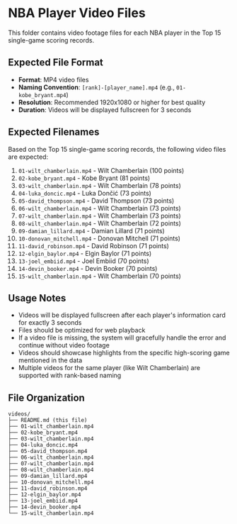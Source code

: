 # NBA Player Video Files

This folder contains video footage files for each NBA player in the Top 15 single-game scoring records.

## Expected File Format
- **Format**: MP4 video files
- **Naming Convention**: `[rank]-[player_name].mp4` (e.g., `01-kobe_bryant.mp4`)
- **Resolution**: Recommended 1920x1080 or higher for best quality
- **Duration**: Videos will be displayed fullscreen for 3 seconds

## Expected Filenames

Based on the Top 15 single-game scoring records, the following video files are expected:

1. `01-wilt_chamberlain.mp4` - Wilt Chamberlain (100 points)
2. `02-kobe_bryant.mp4` - Kobe Bryant (81 points)
3. `03-wilt_chamberlain.mp4` - Wilt Chamberlain (78 points)
4. `04-luka_doncic.mp4` - Luka Dončić (73 points)
5. `05-david_thompson.mp4` - David Thompson (73 points)
6. `06-wilt_chamberlain.mp4` - Wilt Chamberlain (73 points)
7. `07-wilt_chamberlain.mp4` - Wilt Chamberlain (73 points)
8. `08-wilt_chamberlain.mp4` - Wilt Chamberlain (72 points)
9. `09-damian_lillard.mp4` - Damian Lillard (71 points)
10. `10-donovan_mitchell.mp4` - Donovan Mitchell (71 points)
11. `11-david_robinson.mp4` - David Robinson (71 points)
12. `12-elgin_baylor.mp4` - Elgin Baylor (71 points)
13. `13-joel_embiid.mp4` - Joel Embiid (70 points)
14. `14-devin_booker.mp4` - Devin Booker (70 points)
15. `15-wilt_chamberlain.mp4` - Wilt Chamberlain (70 points)

## Usage Notes
- Videos will be displayed fullscreen after each player's information card for exactly 3 seconds
- Files should be optimized for web playback
- If a video file is missing, the system will gracefully handle the error and continue without video footage
- Videos should showcase highlights from the specific high-scoring game mentioned in the data
- Multiple videos for the same player (like Wilt Chamberlain) are supported with rank-based naming

## File Organization
```
videos/
├── README.md (this file)
├── 01-wilt_chamberlain.mp4
├── 02-kobe_bryant.mp4
├── 03-wilt_chamberlain.mp4
├── 04-luka_doncic.mp4
├── 05-david_thompson.mp4
├── 06-wilt_chamberlain.mp4
├── 07-wilt_chamberlain.mp4
├── 08-wilt_chamberlain.mp4
├── 09-damian_lillard.mp4
├── 10-donovan_mitchell.mp4
├── 11-david_robinson.mp4
├── 12-elgin_baylor.mp4
├── 13-joel_embiid.mp4
├── 14-devin_booker.mp4
└── 15-wilt_chamberlain.mp4
```
